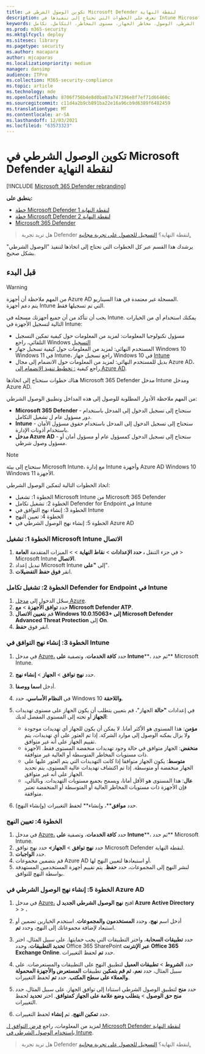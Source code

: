 ```yaml
---
title: تكوين الوصول الشرطي في Microsoft Defender لنقطة النهاية
description: تعرف على الخطوات التي تحتاج إلى تنفيذها في Intune Microsoft 365 Defender و Azure لتطبيق الوصول الشرطي
keywords: الوصول الشرطي، الشرطي، الوصول، مخاطر الجهاز، مستوى المخاطر، التكامل، تكامل intune
ms.prod: m365-security
ms.mktglfcycl: deploy
ms.sitesec: library
ms.pagetype: security
ms.author: macapara
author: mjcaparas
ms.localizationpriority: medium
manager: dansimp
audience: ITPro
ms.collection: M365-security-compliance
ms.topic: article
ms.technology: mde
ms.openlocfilehash: 8706f756b4e8d0ba87a747396e8f7ef71d66460c
ms.sourcegitcommit: c11d4a2b9cb891ba22e16a96cb9d6389f6482459
ms.translationtype: MT
ms.contentlocale: ar-SA
ms.lasthandoff: 12/03/2021
ms.locfileid: "63573323"
---
```

# <a name="configure-conditional-access-in-microsoft-defender-for-endpoint"></a>تكوين الوصول الشرطي في Microsoft Defender لنقطة النهاية

[!INCLUDE [Microsoft 365 Defender rebranding](../../includes/microsoft-defender.md)]

**ينطبق على:**
- [خطة Microsoft Defender لنقطة النهاية 1](https://go.microsoft.com/fwlink/p/?linkid=2154037)
- [خطة Microsoft Defender لنقطة النهاية 2](https://go.microsoft.com/fwlink/p/?linkid=2154037)
- [Microsoft 365 Defender](https://go.microsoft.com/fwlink/?linkid=2118804)

> هل تريد تجربة Defender لنقطة النهاية؟ [التسجيل للحصول على تجربة مجانية.](https://signup.microsoft.com/create-account/signup?products=7f379fee-c4f9-4278-b0a1-e4c8c2fcdf7e&ru=https://aka.ms/MDEp2OpenTrial?ocid=docs-wdatp-assignaccess-abovefoldlink)

يرشدك هذا القسم عبر كل الخطوات التي تحتاج إلى اتخاذها لتنفيذ "الوصول الشرطي" بشكل صحيح.

## <a name="before-you-begin"></a>قبل البدء

> [!WARNING]
> من المهم ملاحظة أن أجهزة Azure AD المسجلة غير معتمدة في هذا السيناريو.</br>
> يتم دعم أجهزة Intune التي تم تسجيلها فقط.

يجب أن تتأكد من أن جميع أجهزتك مسجله في Intune. يمكنك استخدام أي من الخيارات التالية لتسجيل الأجهزة في Intune:

- مسؤول تكنولوجيا المعلومات: لمزيد من المعلومات حول كيفية تمكين التسجيل التلقائي، راجع Windows [التسجيل](/intune/windows-enroll#enable-windows-10-automatic-enrollment)
- المستخدم النهائي: لمزيد من المعلومات حول كيفية تسجيل جهاز Windows 10 Windows 11 في Intune، راجع تسجيل جهاز Windows 10 في [Intune](/intune/quickstart-enroll-windows-device)
- بديل للمستخدم النهائي: لمزيد من المعلومات حول الانضمام إلى مجال Azure AD، راجع كيفية [: تخطيط تنفيذ الانضمام إلى Azure AD](/azure/active-directory/devices/azureadjoin-plan).

هناك خطوات ستحتاج إلى اتخاذها Microsoft 365 Defender مدخل Intune ومدخل Azure AD.

من المهم ملاحظة الأدوار المطلوبة للوصول إلى هذه المداخل وتطبيق الوصول الشرطي:

- **Microsoft 365 Defender** - ستحتاج إلى تسجيل الدخول إلى المدخل باستخدام دور مسؤول عام ل تشغيل التكامل.
- **Intune** - ستحتاج إلى تسجيل الدخول إلى المدخل باستخدام حقوق مسؤول الأمان باستخدام أذونات الإدارة.
- **مدخل Azure AD** - ستحتاج إلى تسجيل الدخول كمسؤول عام أو مسؤول أمان أو مسؤول وصول شرطي.

> [!NOTE]
> ستحتاج إلى بيئة Microsoft Intune، مع إدارة Intune وأجهزة Azure AD Windows 10 Windows 11 الأجهزة.

اتخاذ الخطوات التالية لتمكين الوصول الشرطي:

- الخطوة 1: تشغيل Microsoft Intune من Microsoft 365 Defender
- الخطوة 2: تشغيل تكامل Defender for Endpoint في Intune
- الخطوة 3: إنشاء نهج التوافق في Intune
- الخطوة 4: تعيين النهج 
- الخطوة 5: إنشاء نهج الوصول الشرطي في Azure AD

### <a name="step-1-turn-on-the-microsoft-intune-connection"></a>الخطوة 1: تشغيل Microsoft Intune الاتصال

1. في جزء التنقل **، حدد الإعدادات** \> **نقاط النهاية** \>  \> الميزات المتقدمة **العامة** \> Microsoft Intune **الاتصال**.
2. تبديل إعداد Microsoft Intune إلى **"على**".
3. انقر **فوق حفظ التفضيلات**.

### <a name="step-2-turn-on-the-defender-for-endpoint-integration-in-intune"></a>الخطوة 2: تشغيل تكامل Defender for Endpoint في Intune

1. سجّل الدخول إلى [مدخل Azure](https://portal.azure.com).
2. حدد **توافق الأجهزة** \> **مع Microsoft Defender ATP**.
3. قم **بتعيين الاتصال Windows 10.0.15063+ إلى Microsoft Defender Advanced Threat Protection** إلى **On**.
4. انقر فوق **حفظ**.

### <a name="step-3-create-the-compliance-policy-in-intune"></a>الخطوة 3: إنشاء نهج التوافق في Intune

1. في مدخل [Azure،](https://portal.azure.com) حدد **كافة الخدمات**، وتصفية **على Intune****، ثم حدد** Microsoft Intune.
2. حدد **نهج توافق** \> **الجهاز** \> **إنشاء نهج**.
3. أدخل **اسما ووصفا**.
4. في **النظام الأساسي**، حدد Windows 10 **واللاحقة**.
5. في إعدادات **"حالة** الجهاز"، قم بتعيين يتطلب أن يكون الجهاز على مستوى تهديدات **الجهاز** أو تحته إلى المستوى المفضل لديك:

   - **مؤمن**: هذا المستوى هو الأكثر أمانا. لا يمكن أن يكون للجهاز أي تهديدات موجودة ولا يزال يمكنه الوصول إلى موارد الشركة. إذا تم العثور على أي تهديدات، يتم تقييم الجهاز على أنه غير متوافق.
   - **منخفض**: الجهاز متوافق في حالة وجود تهديدات منخفضة المستوى فقط. الأجهزة ذات مستويات المخاطر المتوسطة أو العالية غير متوافقة.
   - **متوسط**: يكون الجهاز متوافقا إذا كانت التهديدات التي يتم العثور عليها على الجهاز منخفضة أو متوسطة. إذا تم اكتشاف تهديدات عالية المستوى، يتم تحديد الجهاز على أنه غير متوافق.
   - **عال**: هذا المستوى هو الأقل أمانا، ويسمح بجميع مستويات التهديدات. وبالتالي، فإن الأجهزة ذات مستويات المخاطر العالية أو المتوسطة أو المنخفضة تعتبر متوافقة.

6. حدد **موافق****، وإنشاء** لحفظ التغييرات (وإنشاء النهج).

### <a name="step-4-assign-the-policy"></a>الخطوة 4: تعيين النهج

1. في مدخل [Azure،](https://portal.azure.com) حدد **كافة الخدمات**، وتصفية **على Intune****، ثم حدد** Microsoft Intune.
2. حدد **نهج توافق** \> **الجهاز>** حدد نهج توافق Microsoft Defender لنقطة النهاية.
3. حدد **الواجبات**.
4. قم بتضمين مجموعات Azure AD أو استبعادها لتعيين النهج لها.
5. لنشر النهج إلى المجموعات، حدد **حفظ**. يتم تقييم أجهزة المستخدمين المستهدفة بواسطة النهج للتوافق.

### <a name="step-5-create-an-azure-ad-conditional-access-policy"></a>الخطوة 5: إنشاء نهج الوصول الشرطي في Azure AD

1. في مدخل [Azure،](https://portal.azure.com) افتح **نهج الوصول الشرطي الجديد ل Azure Active Directory** \>  \> **.**
2. أدخل اسم **نهج**، وحدد **المستخدمون والمجموعات**. استخدم الخيارين تضمين أو استبعاد لإضافة مجموعاتك إلى النهج، وحدد **تم**.
3. حدد **تطبيقات السحابة**، واختر التطبيقات التي يجب حمايتها. على سبيل المثال، اختر **تحديد التطبيقات**، وحدد Office 365 SharePoint **عبر الإنترنت** **Office 365 Exchange Online**. حدد **تم** لحفظ التغييرات.

4. حدد **الشروط** \> **تطبيقات العميل** لتطبيق النهج على التطبيقات والمستعرضات. على سبيل المثال، حدد **نعم**، **ثم قم بتمكين** تطبيقات **المستعرض والأجهزة المحمولة والعملاء على سطح المكتب**. حدد **تم** لحفظ التغييرات.

5. حدد **منح** لتطبيق الوصول الشرطي استنادا إلى توافق الجهاز. على سبيل المثال، حدد **منح حق الوصول** \> **يتطلب وضع علامة على الجهاز كمتوافق**. اختر **تحديد** لحفظ التغييرات.

6. حدد **تمكين النهج**، ثم **إنشاء** لحفظ التغييرات.

لمزيد من المعلومات، راجع [فرض التوافق ل Microsoft Defender لنقطة النهاية باستخدام الوصول الشرطي في Intune](/intune/advanced-threat-protection).

> هل تريد تجربة Defender لنقطة النهاية؟ [التسجيل للحصول على تجربة مجانية.](https://signup.microsoft.com/create-account/signup?products=7f379fee-c4f9-4278-b0a1-e4c8c2fcdf7e&ru=https://aka.ms/MDEp2OpenTrial?ocid=docs-wdatp-conditionalaccess-belowfoldlink)
